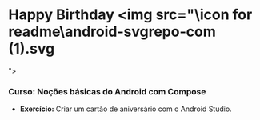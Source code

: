 # Happy Birthday <img src="\icon for readme\android-svgrepo-com (1).svg
">

### Curso: Noções básicas do Android com Compose

- <b>Exercício:</b> Criar um cartão de aniversário com o Android Studio.
